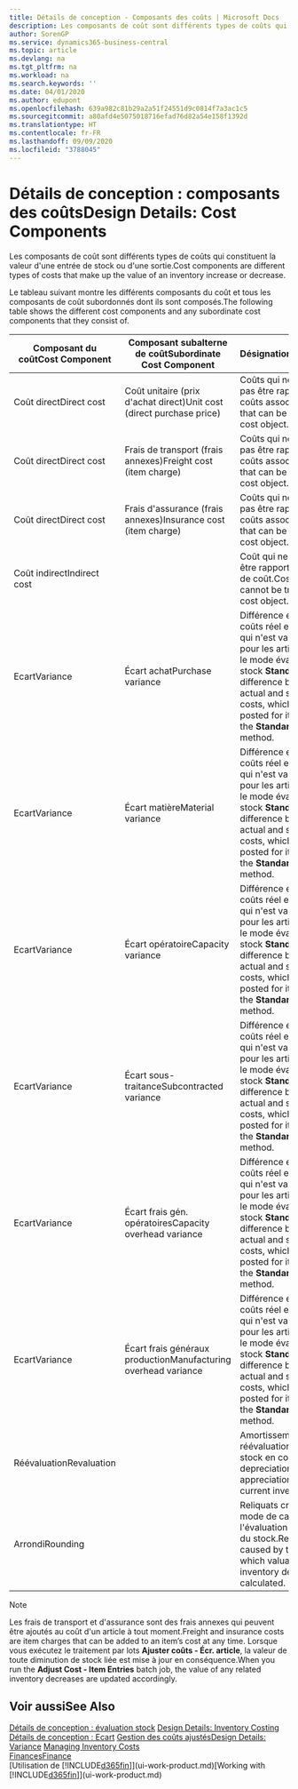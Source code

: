 ```yaml
---
title: Détails de conception - Composants des coûts | Microsoft Docs
description: Les composants de coût sont différents types de coûts qui constituent la valeur d'une entrée de stock ou d'une sortie.
author: SorenGP
ms.service: dynamics365-business-central
ms.topic: article
ms.devlang: na
ms.tgt_pltfrm: na
ms.workload: na
ms.search.keywords: ''
ms.date: 04/01/2020
ms.author: edupont
ms.openlocfilehash: 639a982c81b29a2a51f24551d9c0814f7a3ac1c5
ms.sourcegitcommit: a80afd4e5075018716efad76d82a54e158f1392d
ms.translationtype: HT
ms.contentlocale: fr-FR
ms.lasthandoff: 09/09/2020
ms.locfileid: "3788045"
---
```

# <a name="design-details-cost-components"></a><span data-ttu-id="f2d38-103">Détails de conception : composants des coûts</span><span class="sxs-lookup"><span data-stu-id="f2d38-103">Design Details: Cost Components</span></span>
<span data-ttu-id="f2d38-104">Les composants de coût sont différents types de coûts qui constituent la valeur d'une entrée de stock ou d'une sortie.</span><span class="sxs-lookup"><span data-stu-id="f2d38-104">Cost components are different types of costs that make up the value of an inventory increase or decrease.</span></span>  

 <span data-ttu-id="f2d38-105">Le tableau suivant montre les différents composants du coût et tous les composants de coût subordonnés dont ils sont composés.</span><span class="sxs-lookup"><span data-stu-id="f2d38-105">The following table shows the different cost components and any subordinate cost components that they consist of.</span></span>  

|<span data-ttu-id="f2d38-106">Composant du coût</span><span class="sxs-lookup"><span data-stu-id="f2d38-106">Cost Component</span></span>|<span data-ttu-id="f2d38-107">Composant subalterne de coût</span><span class="sxs-lookup"><span data-stu-id="f2d38-107">Subordinate Cost Component</span></span>|<span data-ttu-id="f2d38-108">Désignation</span><span class="sxs-lookup"><span data-stu-id="f2d38-108">Description</span></span>|  
|--------------------|--------------------------------|---------------------------------------|  
|<span data-ttu-id="f2d38-109">Coût direct</span><span class="sxs-lookup"><span data-stu-id="f2d38-109">Direct cost</span></span>|<span data-ttu-id="f2d38-110">Coût unitaire (prix d'achat direct)</span><span class="sxs-lookup"><span data-stu-id="f2d38-110">Unit cost (direct purchase price)</span></span>|<span data-ttu-id="f2d38-111">Coûts qui ne peuvent pas être rapportés à des coûts associés.</span><span class="sxs-lookup"><span data-stu-id="f2d38-111">Cost that can be traced to a cost object.</span></span>|  
|<span data-ttu-id="f2d38-112">Coût direct</span><span class="sxs-lookup"><span data-stu-id="f2d38-112">Direct cost</span></span>|<span data-ttu-id="f2d38-113">Frais de transport (frais annexes)</span><span class="sxs-lookup"><span data-stu-id="f2d38-113">Freight cost (item charge)</span></span>|<span data-ttu-id="f2d38-114">Coûts qui ne peuvent pas être rapportés à des coûts associés.</span><span class="sxs-lookup"><span data-stu-id="f2d38-114">Cost that can be traced to a cost object.</span></span>|  
|<span data-ttu-id="f2d38-115">Coût direct</span><span class="sxs-lookup"><span data-stu-id="f2d38-115">Direct cost</span></span>|<span data-ttu-id="f2d38-116">Frais d'assurance (frais annexes)</span><span class="sxs-lookup"><span data-stu-id="f2d38-116">Insurance cost (item charge)</span></span>|<span data-ttu-id="f2d38-117">Coûts qui ne peuvent pas être rapportés à des coûts associés.</span><span class="sxs-lookup"><span data-stu-id="f2d38-117">Cost that can be traced to a cost object.</span></span>|  
|<span data-ttu-id="f2d38-118">Coût indirect</span><span class="sxs-lookup"><span data-stu-id="f2d38-118">Indirect cost</span></span>||<span data-ttu-id="f2d38-119">Coût qui ne peut pas être rapporté à un objet de coût.</span><span class="sxs-lookup"><span data-stu-id="f2d38-119">Cost that cannot be traced to a cost object.</span></span>|  
|<span data-ttu-id="f2d38-120">Ecart</span><span class="sxs-lookup"><span data-stu-id="f2d38-120">Variance</span></span>|<span data-ttu-id="f2d38-121">Écart achat</span><span class="sxs-lookup"><span data-stu-id="f2d38-121">Purchase variance</span></span>|<span data-ttu-id="f2d38-122">Différence entre les coûts réel et standard, qui n'est validée que pour les articles utilisant le mode évaluation stock **Standard**.</span><span class="sxs-lookup"><span data-stu-id="f2d38-122">The difference between actual and standard costs, which is only posted for items using the **Standard** costing method.</span></span>|  
|<span data-ttu-id="f2d38-123">Ecart</span><span class="sxs-lookup"><span data-stu-id="f2d38-123">Variance</span></span>|<span data-ttu-id="f2d38-124">Écart matière</span><span class="sxs-lookup"><span data-stu-id="f2d38-124">Material variance</span></span>|<span data-ttu-id="f2d38-125">Différence entre les coûts réel et standard, qui n'est validée que pour les articles utilisant le mode évaluation stock **Standard**.</span><span class="sxs-lookup"><span data-stu-id="f2d38-125">The difference between actual and standard costs, which is only posted for items using the **Standard** costing method.</span></span>|  
|<span data-ttu-id="f2d38-126">Ecart</span><span class="sxs-lookup"><span data-stu-id="f2d38-126">Variance</span></span>|<span data-ttu-id="f2d38-127">Écart opératoire</span><span class="sxs-lookup"><span data-stu-id="f2d38-127">Capacity variance</span></span>|<span data-ttu-id="f2d38-128">Différence entre les coûts réel et standard, qui n'est validée que pour les articles utilisant le mode évaluation stock **Standard**.</span><span class="sxs-lookup"><span data-stu-id="f2d38-128">The difference between actual and standard costs, which is only posted for items using the **Standard** costing method.</span></span>|  
|<span data-ttu-id="f2d38-129">Ecart</span><span class="sxs-lookup"><span data-stu-id="f2d38-129">Variance</span></span>|<span data-ttu-id="f2d38-130">Écart sous-traitance</span><span class="sxs-lookup"><span data-stu-id="f2d38-130">Subcontracted variance</span></span>|<span data-ttu-id="f2d38-131">Différence entre les coûts réel et standard, qui n'est validée que pour les articles utilisant le mode évaluation stock **Standard**.</span><span class="sxs-lookup"><span data-stu-id="f2d38-131">The difference between actual and standard costs, which is only posted for items using the **Standard** costing method.</span></span>|  
|<span data-ttu-id="f2d38-132">Ecart</span><span class="sxs-lookup"><span data-stu-id="f2d38-132">Variance</span></span>|<span data-ttu-id="f2d38-133">Écart frais gén. opératoires</span><span class="sxs-lookup"><span data-stu-id="f2d38-133">Capacity overhead variance</span></span>|<span data-ttu-id="f2d38-134">Différence entre les coûts réel et standard, qui n'est validée que pour les articles utilisant le mode évaluation stock **Standard**.</span><span class="sxs-lookup"><span data-stu-id="f2d38-134">The difference between actual and standard costs, which is only posted for items using the **Standard** costing method.</span></span>|  
|<span data-ttu-id="f2d38-135">Ecart</span><span class="sxs-lookup"><span data-stu-id="f2d38-135">Variance</span></span>|<span data-ttu-id="f2d38-136">Écart frais généraux production</span><span class="sxs-lookup"><span data-stu-id="f2d38-136">Manufacturing overhead variance</span></span>|<span data-ttu-id="f2d38-137">Différence entre les coûts réel et standard, qui n'est validée que pour les articles utilisant le mode évaluation stock **Standard**.</span><span class="sxs-lookup"><span data-stu-id="f2d38-137">The difference between actual and standard costs, which is only posted for items using the **Standard** costing method.</span></span>|  
|<span data-ttu-id="f2d38-138">Réévaluation</span><span class="sxs-lookup"><span data-stu-id="f2d38-138">Revaluation</span></span>||<span data-ttu-id="f2d38-139">Amortissement ou réévaluation de la valeur stock en cours.</span><span class="sxs-lookup"><span data-stu-id="f2d38-139">A depreciation or appreciation of the current inventory value.</span></span>|  
|<span data-ttu-id="f2d38-140">Arrondi</span><span class="sxs-lookup"><span data-stu-id="f2d38-140">Rounding</span></span>||<span data-ttu-id="f2d38-141">Reliquats créés par le mode de calcul de l'évaluation des sorties du stock.</span><span class="sxs-lookup"><span data-stu-id="f2d38-141">Residuals caused by the way in which valuation of inventory decreases are calculated.</span></span>|  

> [!NOTE]  
>  <span data-ttu-id="f2d38-142">Les frais de transport et d'assurance sont des frais annexes qui peuvent être ajoutés au coût d'un article à tout moment.</span><span class="sxs-lookup"><span data-stu-id="f2d38-142">Freight and insurance costs are item charges that can be added to an item’s cost at any time.</span></span> <span data-ttu-id="f2d38-143">Lorsque vous exécutez le traitement par lots **Ajuster coûts - Écr. article**, la valeur de toute diminution de stock liée est mise à jour en conséquence.</span><span class="sxs-lookup"><span data-stu-id="f2d38-143">When you run the **Adjust Cost - Item Entries** batch job, the value of any related inventory decreases are updated accordingly.</span></span>  

## <a name="see-also"></a><span data-ttu-id="f2d38-144">Voir aussi</span><span class="sxs-lookup"><span data-stu-id="f2d38-144">See Also</span></span>  
 <span data-ttu-id="f2d38-145">[Détails de conception : évaluation stock](design-details-inventory-costing.md) </span><span class="sxs-lookup"><span data-stu-id="f2d38-145">[Design Details: Inventory Costing](design-details-inventory-costing.md) </span></span>  
 <span data-ttu-id="f2d38-146">[Détails de conception : Ecart](design-details-variance.md) [Gestion des coûts ajustés](finance-manage-inventory-costs.md)</span><span class="sxs-lookup"><span data-stu-id="f2d38-146">[Design Details: Variance](design-details-variance.md) [Managing Inventory Costs](finance-manage-inventory-costs.md)</span></span>  
 [<span data-ttu-id="f2d38-147">Finances</span><span class="sxs-lookup"><span data-stu-id="f2d38-147">Finance</span></span>](finance.md)  
 <span data-ttu-id="f2d38-148">[Utilisation de [!INCLUDE[d365fin](includes/d365fin_md.md)]](ui-work-product.md)</span><span class="sxs-lookup"><span data-stu-id="f2d38-148">[Working with [!INCLUDE[d365fin](includes/d365fin_md.md)]](ui-work-product.md)</span></span>  
